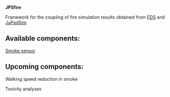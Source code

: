 **JPSfire**

Framework for the coupling of fire simulation results obtained from [FDS](https://github.com/firemodels/fds-smv) and [JuPedSim](http://jupedsim.org)

Available components:
--------------------

[Smoke sensor](smoke_sensor)


Upcoming components:
-------------------

Walking speed reduction in smoke

Toxicity analyses
